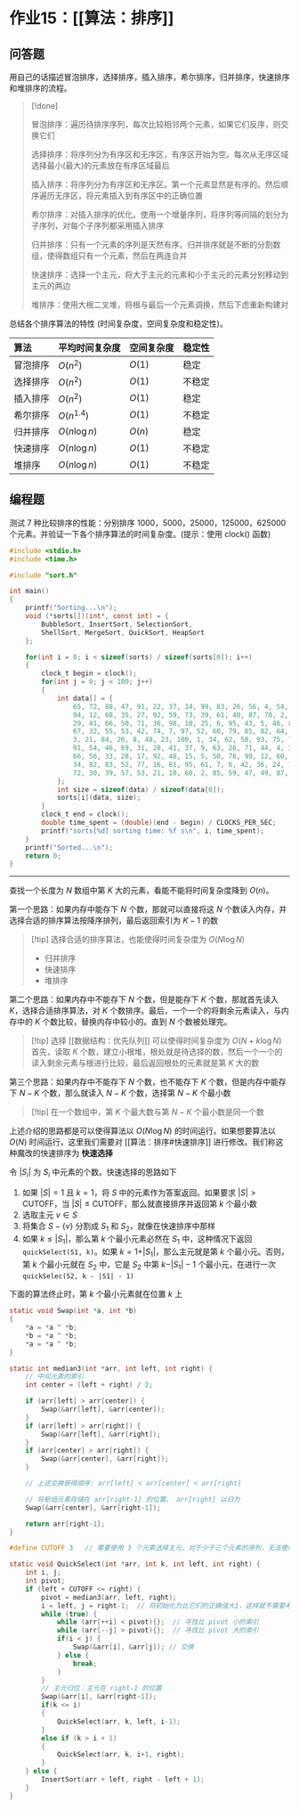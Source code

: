 # 作业15：[[算法：排序]]

## 问答题

用自己的话描述冒泡排序，选择排序，插入排序，希尔排序，归并排序，快速排序和堆排序的流程。

> [!done] 
> 
> 冒泡排序：遍历待排序序列，每次比较相邻两个元素，如果它们反序，则交换它们
> 
> 选择排序：将序列分为有序区和无序区，有序区开始为空。每次从无序区域选择最小(最大)的元素放在有序区域最后
> 
> 插入排序：将序列分为有序区和无序区。第一个元素显然是有序的。然后顺序遍历无序区，将元素插入到有序区中的正确位置
> 
> 希尔排序：对插入排序的优化。使用一个增量序列，将序列等间隔的划分为子序列，对每个子序列都采用插入排序
> 
> 归并排序：只有一个元素的序列是天然有序。归并排序就是不断的分割数组，使得数组只有一个元素，然后在两连合并
> 
> 快速排序：选择一个主元，将大于主元的元素和小于主元的元素分别移动到主元的两边
> 
> 堆排序：使用大根二叉堆，将根与最后一个元素调换，然后下虑重新构建对
> 
> 

总结各个排序算法的特性 (时间复杂度，空间复杂度和稳定性)。

| 算法   | 平均时间复杂度      | 空间复杂度  | 稳定性 |
| :--- | ------------ | ------ | --- |
| 冒泡排序 | $O(n^2)$     | $O(1)$ | 稳定  |
| 选择排序 | $O(n^2)$     | $O(1)$ | 不稳定 |
| 插入排序 | $O(n^2)$     | $O(1)$ | 稳定  |
| 希尔排序 | $O(n^{1.4})$ | $O(1)$ | 不稳定 |
| 归并排序 | $O(n\log n)$ | $O(n)$ | 稳定  |
| 快速排序 | $O(n\log n)$ | $O(1)$ | 不稳定 |
| 堆排序  | $O(n\log n)$ | $O(1)$ | 不稳定 |

## 编程题

测试 7 种比较排序的性能：分别排序 1000，5000，25000，125000，625000个元素。并验证一下各个排序算法的时间复杂度。(提示：使用 clock() 函数)

```c
#include <stdio.h>
#include <time.h>

#include "sort.h"

int main()
{
    printf("Sorting...\n");
    void (*sorts[])(int*, const int) = {
        BubbleSort, InsertSort, SelectionSort,
        ShellSort, MergeSort, QuickSort, HeapSort
    };

    for(int i = 0; i < sizeof(sorts) / sizeof(sorts[0]); i++)
    {
        clock_t begin = clock();
        for(int j = 0; j < 100; j++)
        {
            int data[] = {
                65, 72, 88, 47, 91, 22, 37, 14, 99, 83, 26, 56, 4, 54, 9, 63, 33, 30, 19, 11,
                94, 12, 68, 35, 27, 92, 59, 73, 39, 61, 40, 87, 78, 2, 49, 17, 16, 24, 69, 51,
                29, 41, 66, 50, 71, 36, 98, 10, 25, 6, 95, 43, 5, 46, 81, 31, 18, 90, 57, 38,
                67, 32, 55, 53, 42, 74, 7, 97, 52, 60, 79, 85, 82, 64, 45, 15, 13, 70, 44, 28,
                3, 21, 84, 20, 8, 48, 23, 100, 1, 34, 62, 58, 93, 75, 76, 80, 77, 86, 96, 89,
                91, 54, 46, 69, 31, 20, 41, 37, 9, 63, 26, 71, 44, 4, 22, 13, 29, 74, 11, 35,
                66, 56, 33, 28, 17, 92, 48, 15, 5, 50, 76, 99, 12, 60, 27, 88, 3, 43, 19, 25,
                34, 82, 83, 52, 77, 16, 81, 95, 61, 7, 6, 42, 36, 24, 18, 32, 14, 65, 40, 38,
                72, 30, 39, 57, 53, 21, 10, 68, 2, 85, 59, 47, 49, 87, 64, 67, 58, 86, 79, 73
            };
            int size = sizeof(data) / sizeof(data[0]);
            sorts[i](data, size);
        }
        clock_t end = clock();
        double time_spent = (double)(end - begin) / CLOCKS_PER_SEC;
        printf("sorts[%d] sorting time: %f s\n", i, time_spent);
    }
    printf("Sorted...\n");
    return 0;
}
```

---

查找一个长度为 $N$ 数组中第 $K$ 大的元素，看能不能将时间复杂度降到 $O(n)$。

第一个思路：如果内存中能存下 $N$ 个数，那就可以直接将这 $N$ 个数读入内存，并选择合适的排序算法按降序排列，最后返回索引为 $K-1$ 的数

> [!tip] 选择合适的排序算法，也能使得时间复杂度为 $O(N\log N)$
> 
> + 归并排序
> + 快速排序
> + 堆排序
> 

第二个思路：如果内存中不能存下 $N$ 个数，但是能存下 $K$ 个数，那就首先读入 $K$，选择合适排序算法，对 $K$ 个数排序。最后，一个一个的将剩余元素读入，与内存中的 $K$ 个数比较，替换内存中较小的。直到 $N$ 个数被处理完。

> [!tip] 选择 [[数据结构：优先队列]] 可以使得时间复杂度为 $O(N + k \log N)$ 
> 首先，读取 $K$ 个数，建立小根堆，根处就是待选择的数，然后一个一个的读入剩余元素与根进行比较，最后返回根处的元素就是第 $K$  大的数
> 

第三个思路：如果内存中不能存下 $N$ 个数，也不能存下 $K$ 个数，但是内存中能存下 $N-K$ 个数，那么就读入 $N-K$ 个数，选择第 $N-K$ 个最小数

> [!tip] 在一个数组中，第 $K$ 个最大数与第 $N-K$ 个最小数是同一个数

上述介绍的思路都是可以使得算法以 $O(N \log N)$ 的时间运行。如果想要算法以 $O(N)$ 时间运行，这里我们需要对 [[算法：排序#快速排序]] 进行修改。我们称这种魔改的快速排序为 **快速选择**

令 $\vert S_i \vert$ 为 $S_i$ 中元素的个数。快速选择的思路如下

1. 如果 $\vert S \vert = 1$ 且 $k=1$，将 $S$ 中的元素作为答案返回。如果要求 $\vert S\vert > \text{CUTOFF}$，当 $\vert S \vert \le \text{CUTOFF}$，那么就直接排序并返回第 $k$ 个最小数
2. 选取主元 $v\in S$
3. 将集合 $S-\{v\}$ 分割成 $S_1$ 和 $S_2$，就像在快速排序中那样
4. 如果 $k \le \vert S_1 \vert$，那么第 $k$ 个最小元素必然在 $S_1$ 中，这种情况下返回 `quickSelect(S1, k)`。如果 $k=1+\vert S_1 \vert$，那么主元就是第 $k$ 个最小元。否则，第 $k$ 个最小元就在 $S_2$ 中，它是 $S_2$ 中第 $k-\vert S_1 \vert -1$ 个最小元，在进行一次 `quickSelec(S2, k - |S1| - 1)`

下面的算法终止时，第 $k$ 个最小元素就在位置 $k$ 上

```c
static void Swap(int *a, int *b)
{
    *a = *a ^ *b;
    *b = *a ^ *b;
    *a = *a ^ *b;
}

static int median3(int *arr, int left, int right) {
    // 中间元素的索引
    int center = (left + right) / 2;

    if (arr[left] > arr[center]) {
        Swap(&arr[left], &arr[center]);
    }
    if (arr[left] > arr[right]) {
        Swap(&arr[left], &arr[right]);
    }
    if (arr[center] > arr[right]) {
        Swap(&arr[center], &arr[right]);
    }

    // 上述交换获得顺序: arr[left] < arr[center] < arr[right]

    // 将枢纽元素存储在 arr[right-1] 的位置。 arr[right] 以归为
    Swap(&arr[center], &arr[right-1]);

    return arr[right-1];
}

#define CUTOFF 3   // 需要使用 3 个元素选择主元，对于少于三个元素的序列，无法使用快速排序

static void QuickSelect(int *arr, int k, int left, int right) {
    int i, j;
    int pivot;
    if (left + CUTOFF <= right) {
        pivot = median3(arr, left, right);
        i = left, j = right-1;  // 将初始化为比它们的正确值大1，这样就不需要考虑特殊情况
        while (true) {
            while (arr[++i] < pivot){};  // 寻找比 pivot 小的索引
            while (arr[--j] > pivot){};  // 寻找比 pivot 大的索引
            if(i < j) {
                Swap(&arr[i], &arr[j]); // 交换
            } else {
                break;
            }
        }
        // 主元归位：主元在 right-1 的位置
        Swap(&arr[i], &arr[right-1]);
        if(k <= i)
        {
            QuickSelect(arr, k, left, i-1);
        }
        else if (k > i + 1)
        {
            QuickSelect(arr, k, i+1, right);
        }
    } else {
        InsertSort(arr + left, right - left + 1);
    }
}
```
